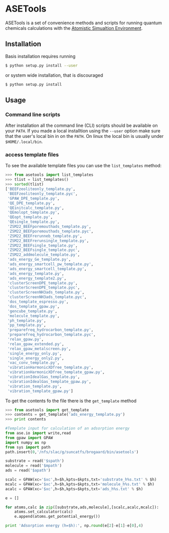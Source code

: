 # ASETools

ASETools is a set of convenience methods and scripts for running quantum chemicals
calculations with the [Atomistic Simualtion Environment](https://wiki.fysik.dtu.dk/ase/).

## Installation

Basis installation requires running

```bash
$ python setup.py install --user
```

or system wide installation, that is discouraged
```bash
$ python setup.py install
```

## Usage

### Command line scripts

After installation all the command line (CLI) scripts should be available on
your `PATH`. If you made a local installtion using the `--user` option make
sure that the user's local bin in on the `PATH`. On linux the local bin is
usually under `$HOME/.local/bin`.

### access template files

To see the available template files you can use the `list_templates` method:

```python
>>> from asetools import list_templates
>>> tlist = list_templates()
>>> sorted(tlist)
['BEEFzeoliteonly_template.py',
 'BEEFzeoliteonly_template.pyc',
 'GPAW_DPE_template.py',
 'QE_DPE_template.py',
 'QEinitcalc_template.py',
 'QEmolopt_template.py',
 'QEopt_template.py',
 'QEsingle_template.py',
 'ZSM22_BEEFporemouthads_template.py',
 'ZSM22_BEEFporemouthads_template.pyc',
 'ZSM22_BEEFrerunneb_template.py',
 'ZSM22_BEEFrerunsingle_template.py',
 'ZSM22_BEEFsingle_template.py',
 'ZSM22_BEEFsingle_template.pyc',
 'ZSM22_addmolecule_template.py',
 'ads_energy_Ge_template.py',
 'ads_energy_smartcell_pw_template.py',
 'ads_energy_smartcell_template.py',
 'ads_energy_template.py',
 'ads_energy_template2.py',
 'clusterScreenDPE_template.py',
 'clusterScreenDPE_template.pyc',
 'clusterScreenNH3ads_template.py',
 'clusterScreenNH3ads_template.pyc',
 'dos_template_espresso.py',
 'dos_template_gpaw.py',
 'gencube_template.py',
 'molecule_template.py',
 'ph_template.py',
 'pp_template.py',
 'preparefreq_hydrocarbon_template.py',
 'preparefreq_hydrocarbon_template.pyc',
 'relax_gpaw.py',
 'relax_gpaw_extended.py',
 'relax_gpaw_metalscreen.py',
 'single_energy_only.py',
 'single_energy_only2.py',
 'vac_conv_template.py',
 'vibrationHarmonicXDfree_template.py',
 'vibrationHarmonicXDfree_template_gpaw.py',
 'vibrationIdealGas_template.py',
 'vibrationIdealGas_template_gpaw.py',
 'vibration_template.py',
 'vibration_template_gpaw.py']
```

To get the contents fo the file there is the `get_template` method

```python
>>> from asetools import get_template
>>> contents = get_template('ads_energy_template.py')
>>> print contents

#Template input for calculation of an adsorption energy
from ase.io import write,read
from gpaw import GPAW
import numpy as np
from sys import path
path.insert(0,'/nfs/slac/g/suncatfs/brogaard/bin/asetools')

substrate = read('$spath')
molecule = read('$mpath')
ads = read('$apath')

scalc = GPAW(xc='$xc',h=$h,kpts=$kpts,txt='substrate_h%s.txt' % $h)
mcalc = GPAW(xc='$xc',h=$h,kpts=$kpts,txt='molecule_h%s.txt' % $h)
acalc = GPAW(xc='$xc',h=$h,kpts=$kpts,txt='ads_h%s.txt' % $h)

e = []

for atoms,calc in zip([substrate,ads,molecule],[scalc,acalc,mcalc]):
	atoms.set_calculator(calc)
	e.append(atoms.get_potential_energy())

print 'Adsorption energy (h=$h):', np.round(e[2]-e[1]-e[0],4)
```
